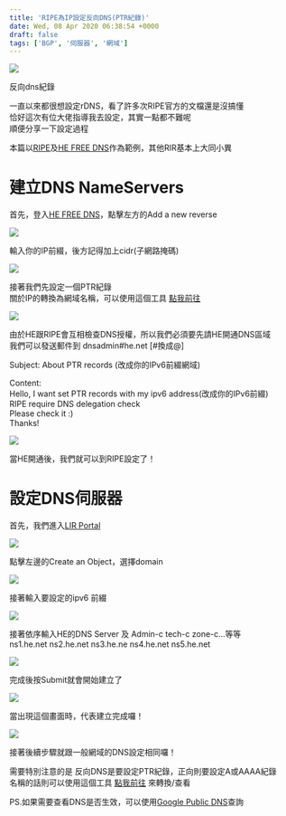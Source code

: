 ```yaml
---
title: 'RIPE為IP設定反向DNS(PTR紀錄)'
date: Wed, 08 Apr 2020 06:38:54 +0000
draft: false
tags: ['BGP', '伺服器', '網域']
---
```


![](https://static.yiy.tw/media/blog/2020/04/set-rdns-he.png)

反向dns紀錄

一直以來都很想設定rDNS，看了許多次RIPE官方的文檔還是沒搞懂  
恰好這次有位大佬指導我去設定，其實一點都不難呢  
順便分享一下設定過程

本篇以[RIPE](https://ripe.net)及[HE FREE DNS](http://dns.he.net)作為範例，其他RIR基本上大同小異

**建立DNS NameServers**
=====================

首先，登入[HE FREE DNS](http://dns.he.net/)，點擊左方的Add a new reverse

![](https://static.yiy.tw/media/blog/2020/04/he-01.png)

輸入你的IP前綴，後方記得加上cidr(子網路掩碼)

![](https://static.yiy.tw/media/blog/2020/04/he-02.png)

接著我們先設定一個PTR紀錄  
關於IP的轉換為網域名稱，可以使用這個工具 [點我前往](https://www.securebit.ch/tools/network/arpa)

![](https://static.yiy.tw/media/blog/2020/04/he-03.jpg)

由於HE跟RIPE會互相檢查DNS授權，所以我們必須要先請HE開通DNS區域  
我們可以發送郵件到 dnsadmin#he.net \[#換成@\]

Subject: About PTR records (改成你的IPv6前綴網域)

Content:  
Hello, I want set PTR records with my ipv6 address(改成你的IPv6前綴)  
RIPE require DNS delegation check  
Please check it :)  
Thanks!

![](https://static.yiy.tw/media/blog/2020/04/he-04-1920x908.png)

當HE開通後，我們就可以到RIPE設定了！

**設定DNS伺服器**
============

首先，我們進入[LIR Portal](https://lirportal.ripe.net/)

![](https://static.yiy.tw/media/blog/2020/04/he-05-1920x864.png)

點擊左邊的Create an Object，選擇domain

![](https://static.yiy.tw/media/blog/2020/04/he-07-1920x864.png)

接著輸入要設定的ipv6 前綴

![](https://static.yiy.tw/media/blog/2020/04/he-06-1920x797.png)

接著依序輸入HE的DNS Server 及 Admin-c tech-c zone-c...等等  
ns1.he.net ns2.he.net ns3.he.ne ns4.he.net ns5.he.net

![](https://static.yiy.tw/media/blog/2020/04/he-08-1920x1013.png)

完成後按Submit就會開始建立了

![](https://static.yiy.tw/media/blog/2020/04/he-09.png)

當出現這個畫面時，代表建立完成囉！

![](https://static.yiy.tw/media/blog/2020/04/he-10.png)

接著後續步驟就跟一般網域的DNS設定相同囉！

需要特別注意的是 反向DNS是要設定PTR紀錄，正向則要設定A或AAAA紀錄  
名稱的話則可以使用這個工具 [點我前往](https://www.securebit.ch/tools/network/arpa) 來轉換/查看

PS.如果需要查看DNS是否生效，可以使用[Google Public DNS](https://dns.google)查詢